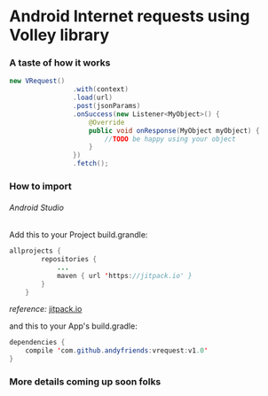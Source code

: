 # Android Internet requests using Volley library

### A taste of how it works
```java
new VRequest()
                .with(context)
                .load(url)
                .post(jsonParams)
                .onSuccess(new Listener<MyObject>() {
                    @Override
                    public void onResponse(MyObject myObject) {
                        //TODO be happy using your object
                    }
                })
                .fetch();
```

### How to import
###### Android Studio
Add this to your Project build.grandle:

```java
allprojects {
		repositories {
			...
			maven { url 'https://jitpack.io' }
		}
	}
```
*reference:* [jitpack.io](https://jitpack.io)


and this to your App's build.gradle:
```java 
dependencies {
    compile 'com.github.andyfriends:vrequest:v1.0'
}
```

### More details coming up soon folks
